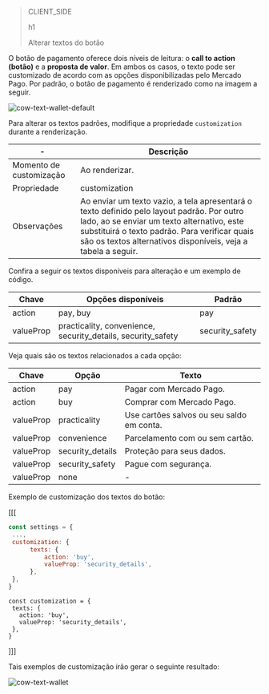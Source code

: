 > CLIENT_SIDE
>
> h1
>
> Alterar textos do botão

O botão de pagamento oferece dois níveis de leitura: o **call to action (botão)** e a **proposta de valor**. Em ambos os casos, o texto pode ser customizado de acordo com as opções disponibilizadas pelo Mercado Pago. Por padrão, o botão de pagamento é renderizado como na imagem a seguir.

![cow-text-wallet-default](cow/cow-text-wallet-default.pt.jpg)

Para alterar os textos padrões, modifique a propriedade `customization` durante a renderização.

| - | Descrição |
| --- |--- | 
| Momento de customização | Ao renderizar. |
| Propriedade | customization |
| Observações | Ao enviar um texto vazio, a tela apresentará o texto definido pelo layout padrão. Por outro lado, ao se enviar um texto alternativo, este substituirá o texto padrão. Para verificar quais são os textos alternativos disponíveis, veja a tabela a seguir. |

Confira a seguir os textos disponíveis para alteração e um exemplo de código.

| Chave | Opções disponíveis | Padrão |
| --- |--- | --- | 
| action | pay, buy | pay |
| valueProp | practicality, convenience, security_details, security_safety | security_safety |

Veja quais são os textos relacionados a cada opção:

| Chave | Opção | Texto |
| --- |--- | --- | 
| action | pay | Pagar com Mercado Pago. |
| action | buy | Comprar com Mercado Pago. |
| valueProp | practicality| Use cartões salvos ou seu saldo em conta. |
| valueProp | convenience | Parcelamento com ou sem cartão. |
| valueProp | security_details | Proteção para seus dados. |
| valueProp | security_safety| Pague com segurança. |
| valueProp | none | - |

Exemplo de customização dos textos do botão:

[[[
```Javascript
const settings = {
 ...,
 customization: {
      texts: {
          action: 'buy',
          valueProp: 'security_details',
      },
 },
}
```
```react-jsx
const customization = {
 texts: {
   action: 'buy',
   valueProp: 'security_details',
 },
}
```
]]]

Tais exemplos de customização irão gerar o seguinte resultado:

![cow-text-wallet](cow/cow-text-wallet.pt.jpg)